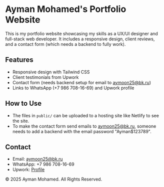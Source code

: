 # Ayman Mohamed's Portfolio Website

This is my portfolio website showcasing my skills as a UX/UI designer and full-stack web developer. It includes a responsive design, client reviews, and a contact form (which needs a backend to fully work).

## Features
- Responsive design with Tailwind CSS
- Client testimonials from Upwork
- Contact form (needs backend setup for email to aymoon25@bk.ru)
- Links to WhatsApp (+7 986 708-16-69) and Upwork profile

## How to Use
- The files in `public/` can be uploaded to a hosting site like Netlify to see the site.
- To make the contact form send emails to aymoon25@bk.ru, someone needs to add a backend with the email password "Ayman$123789".

## Contact
- Email: aymoon25@bk.ru
- WhatsApp: +7 986 708-16-69
- Upwork: [Profile](https://www.upwork.com/freelancers/~017f5de9eb033c8dfe)

© 2025 Ayman Mohamed. All Rights Reserved.